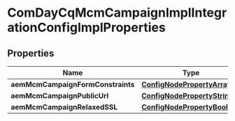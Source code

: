 
# ComDayCqMcmCampaignImplIntegrationConfigImplProperties

## Properties
Name | Type | Description | Notes
------------ | ------------- | ------------- | -------------
**aemMcmCampaignFormConstraints** | [**ConfigNodePropertyArray**](ConfigNodePropertyArray.md) |  |  [optional]
**aemMcmCampaignPublicUrl** | [**ConfigNodePropertyString**](ConfigNodePropertyString.md) |  |  [optional]
**aemMcmCampaignRelaxedSSL** | [**ConfigNodePropertyBoolean**](ConfigNodePropertyBoolean.md) |  |  [optional]



